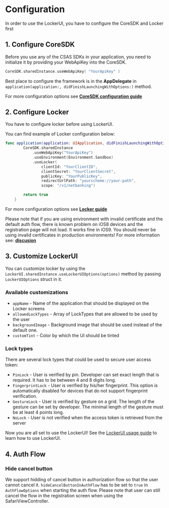 # Configuration

In order to use the LockerUI, you have to configure the CoreSDK and Locker first

## 1\. Configure CoreSDK

Before you use any of the CSAS SDKs in your application, you need to initialize it by providing your WebApiKey into the CoreSDK.

```swift
CoreSDK.sharedInstance.useWebApiKey( "YourApiKey" )
```

Best place to configure the framework is in the **AppDelegate** in `application(application:, didFinishLaunchingWithOptions:)` method.

For more configuration options see **[CoreSDK configuration guide](https://github.com/Ceskasporitelna/cs-core-sdk-ios/blob/master/docs/configuration.md)**

## 2\. Configure Locker

You have to configure locker before using LockerUI.

You can find example of Locker configuration below:

```swift
func application(application: UIApplication, didFinishLaunchingWithOptions launchOptions: [NSObject: AnyObject]?) -> Bool {
        CoreSDK.sharedInstance
            .useWebApiKey("YourApiKey")
            .useEnvironment(Environment.Sandbox)
            .useLocker(
                clientId: "YourClientID",
                clientSecret: "YourClientSecret",
                publicKey: "YourPublicKey",
                redirectUrlPath: "yourscheme://your-path",
                scope: "/v1/netbanking")

        return true
    }
```

For more configuration options see **[Locker guide](https://github.com/Ceskasporitelna/cs-core-sdk-ios/blob/master/docs/locker.md)**

Please note that if you are using environment with invalid certificate and the default auth flow, there is known problem on iOS8 devices and the registration page will not load. It works fine in iOS9\. You should never be using invalid certificates in production environments! For more information see: **[discusion](https://devforums.apple.com/message/1064578#1064578)**

## 3\. Customize LockerUI

You can customize locker by using the `LockerUI.sharedInstance.useLockerUIOptions(options)` method by passing `LockerUIOptions` struct in it.

### Available customizations

- `appName` - Name of the application that should be displayed on the Locker screens
- `allowedLockTypes` - Array of LockTypes that are allowed to be used by the user
- `backgroundImage` - Background image that should be used instead of the default one.
- `customTint` - Color by which the UI should be tinted

### Lock types

There are several lock types that could be used to secure user access token:

- `PinLock` - User is verified by pin. Developer can set exact length that is required. It has to be between 4 and 8 digits long.
- `FingerprintLock` - User is verified by his/her fingerprint. This option is automatically disabled for devices that do not support fingerprint verification.
- `GestureLock` - User is verified by gesture on a grid. The length of the gesture can be set by developer. The minimal length of the gesture must be at least 4 points long.
- `NoLock` - User is not verified when the access token is retrieved from the server

Now you are all set to use the LockerUI! See the [LockerUI usage guide](lockerui.md) to learn how to use LockerUI.

## 4\. Auth Flow

### Hide cancel button

We support hidding of cancel button in authorization flow so that the user cannot cancel it. `hideCancelButtonInAuthFlow` has to be set to `true` in `AuthFlowOptions` when starting the auth flow. Please note that user can still cancel the flow in the registration screen when using the SafariViewController.
